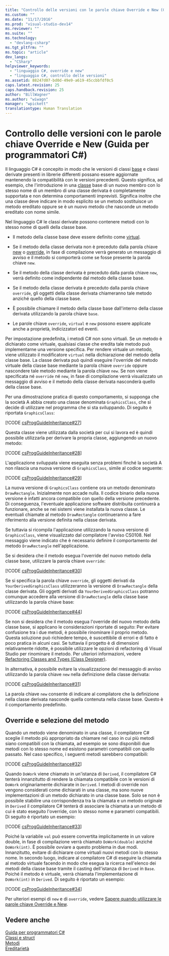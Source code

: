 ```yaml
---
title: "Controllo delle versioni con le parole chiave Override e New (Guida per programmatori C#) | Microsoft Docs"
ms.custom: ""
ms.date: "11/17/2016"
ms.prod: "visual-studio-dev14"
ms.reviewer: ""
ms.suite: ""
ms.technology: 
  - "devlang-csharp"
ms.tgt_pltfrm: ""
ms.topic: "article"
dev_langs: 
  - "CSharp"
helpviewer_keywords: 
  - "linguaggio C#, override e new"
  - "linguaggio C#, controllo delle versioni"
ms.assetid: 88247d07-bd0d-49e9-a619-45ccbbfdf0c5
caps.latest.revision: 25
caps.handback.revision: 25
author: "BillWagner"
ms.author: "wiwagn"
manager: "wpickett"
translationtype: Human Translation
---
```

# Controllo delle versioni con le parole chiave Override e New (Guida per programmatori C#)
Il linguaggio C\# è concepito in modo che le versioni di classi [base](../../../csharp/language-reference/keywords/base.md) e classi derivate presenti in librerie differenti possano essere aggiornate mantenendo la compatibilità con le versioni precedenti.  Questo significa, ad esempio, che l'introduzione in una [classe](../../../csharp/language-reference/keywords/class.md) base di un nuovo membro con lo stesso nome di un membro di una classe derivata è completamente supportata e non determina comportamenti imprevisti.  Significa inoltre che una classe deve indicare in modo esplicito se un metodo sostituisce un metodo ereditato oppure se è un nuovo metodo che nasconde un metodo ereditato con nome simile.  
  
 Nel linguaggio C\# le classi derivate possono contenere metodi con lo stesso nome di quelli della classe base.  
  
-   Il metodo della classe base deve essere definito come [virtual](../../../csharp/language-reference/keywords/virtual.md).  
  
-   Se il metodo della classe derivata non è preceduto dalla parola chiave [new](../../../csharp/language-reference/keywords/new.md) o [override](../../../csharp/language-reference/keywords/override.md), in fase di compilazione verrà generato un messaggio di avviso e il metodo si comporterà come se fosse presente la parola chiave `new`.  
  
-   Se il metodo della classe derivata è preceduto dalla parola chiave `new`, verrà definito come indipendente dal metodo della classe base.  
  
-   Se il metodo della classe derivata è preceduto dalla parola chiave `override`, gli oggetti della classe derivata chiameranno tale metodo anziché quello della classe base.  
  
-   È possibile chiamare il metodo della classe base dall'interno della classe derivata utilizzando la parola chiave `base`.  
  
-   Le parole chiave `override`, `virtual` e `new` possono essere applicate anche a proprietà, indicizzatori ed eventi.  
  
 Per impostazione predefinita, i metodi C\# non sono virtuali.  Se un metodo è dichiarato come virtuale, qualsiasi classe che eredita tale metodo può implementarne una versione specifica.  Per rendere virtuale un metodo, viene utilizzato il modificatore `virtual` nella dichiarazione del metodo della classe base.  La classe derivata può quindi eseguire l'override del metodo virtuale della classe base mediante la parola chiave `override` oppure nascondere tale metodo mediante la parola chiave `new`.  Se non viene specificata né `override` né `new`, in fase di compilazione verrà visualizzato un messaggio di avviso e il metodo della classe derivata nasconderà quello della classe base.  
  
 Per una dimostrazione pratica di questo comportamento, si supponga che la società A abbia creato una classe denominata `GraphicsClass`, che si decide di utilizzare nel programma che si sta sviluppando.  Di seguito è riportata `GraphicsClass`:  
  
 [!CODE [csProgGuideInheritance#27](../CodeSnippet/VS_Snippets_VBCSharp/csProgGuideInheritance#27)]  
  
 Questa classe viene utilizzata dalla società per cui si lavora ed è quindi possibile utilizzarla per derivare la propria classe, aggiungendo un nuovo metodo:  
  
 [!CODE [csProgGuideInheritance#28](../CodeSnippet/VS_Snippets_VBCSharp/csProgGuideInheritance#28)]  
  
 L'applicazione sviluppata viene eseguita senza problemi finché la società A non rilascia una nuova versione di `GraphicsClass`, simile al codice seguente:  
  
 [!CODE [csProgGuideInheritance#29](../CodeSnippet/VS_Snippets_VBCSharp/csProgGuideInheritance#29)]  
  
 La nuova versione di `GraphicsClass` contiene ora un metodo denominato `DrawRectangle`.  Inizialmente non accade nulla.  Il codice binario della nuova versione è infatti ancora compatibile con quello della versione precedente.  Di conseguenza, l'eventuale applicazione software distribuita continuerà a funzionare, anche se nei sistemi viene installata la nuova classe.  Le eventuali chiamate al metodo `DrawRectangle` continueranno a fare riferimento alla versione definita nella classe derivata.  
  
 Se tuttavia si ricompila l'applicazione utilizzando la nuova versione di `GraphicsClass`, viene visualizzato dal compilatore l'avviso CS0108.  Nel messaggio viene indicato che è necessario definire il comportamento del metodo `DrawRectangle` nell'applicazione.  
  
 Se si desidera che il metodo esegua l'override del nuovo metodo della classe base, utilizzare la parola chiave `override`:  
  
 [!CODE [csProgGuideInheritance#30](../CodeSnippet/VS_Snippets_VBCSharp/csProgGuideInheritance#30)]  
  
 Se si specifica la parola chiave `override`, gli oggetti derivati da `YourDerivedGraphicsClass` utilizzeranno la versione di `DrawRectangle` della classe derivata.  Gli oggetti derivati da `YourDerivedGraphicsClass` potranno comunque accedere alla versione di `DrawRectangle` della classe base utilizzando la parola chiave base:  
  
 [!CODE [csProgGuideInheritance#44](../CodeSnippet/VS_Snippets_VBCSharp/csProgGuideInheritance#44)]  
  
 Se non si desidera che il metodo esegua l'override del nuovo metodo della classe base, si applicano le considerazioni riportate di seguito:  Per evitare confusione tra i due metodi, è possibile rinominare il proprio metodo.  Questa soluzione può richiedere tempo, è suscettibile di errori e di fatto è poco pratica in alcuni casi.  Se tuttavia il progetto è di dimensioni relativamente ridotte, è possibile utilizzare le opzioni di refactoring di Visual Studio per rinominare il metodo.  Per ulteriori informazioni, vedere [Refactoring Classes and Types \(Class Designer\)](/visual-studio/ide/refactoring-classes-and-types-class-designer).  
  
 In alternativa, è possibile evitare la visualizzazione del messaggio di avviso utilizzando la parola chiave `new` nella definizione della classe derivata:  
  
 [!CODE [csProgGuideInheritance#31](../CodeSnippet/VS_Snippets_VBCSharp/csProgGuideInheritance#31)]  
  
 La parola chiave `new` consente di indicare al compilatore che la definizione nella classe derivata nasconde quella contenuta nella classe base.  Questo è il comportamento predefinito.  
  
## Override e selezione del metodo  
 Quando un metodo viene denominato in una classe, il compilatore C\# sceglie il metodo più appropriato da chiamare nel caso in cui più metodi siano compatibili con la chiamata, ad esempio se sono disponibili due metodi con lo stesso nome ed esistono parametri compatibili con quello passato.  Nel caso specifico, i seguenti metodi sarebbero compatibili:  
  
 [!CODE [csProgGuideInheritance#32](../CodeSnippet/VS_Snippets_VBCSharp/csProgGuideInheritance#32)]  
  
 Quando `DoWork` viene chiamato in un'istanza di `Derived`, il compilatore C\# tenterà innanzitutto di rendere la chiamata compatibile con le versioni di `DoWork` originariamente dichiarate in `Derived`.  I metodi di override non vengono considerati come dichiarati in una classe, ma sono nuove implementazioni di un metodo dichiarato in una classe base.  Solo se non è possibile stabilire una corrispondenza tra la chiamata e un metodo originale in `Derived` il compilatore C\# tenterà di associare la chiamata a un metodo di cui è stato eseguito l'override, con lo stesso nome e parametri compatibili.  Di seguito è riportato un esempio:  
  
 [!CODE [csProgGuideInheritance#33](../CodeSnippet/VS_Snippets_VBCSharp/csProgGuideInheritance#33)]  
  
 Poiché la variabile `val` può essere convertita implicitamente in un valore double, in fase di compilazione verrà chiamato `DoWork(double)` anziché `DoWork(int)`.  È possibile ovviare a questo problema in due modi.  Innanzitutto, evitare di dichiarare come virtuali nuovi metodi con lo stesso nome.  In secondo luogo, indicare al compilatore C\# di eseguire la chiamata al metodo virtuale facendo in modo che esegua la ricerca nell'elenco dei metodi della classe base tramite il casting dell'istanza di `Derived` in `Base`.  Poiché il metodo è virtuale, verrà chiamata l'implementazione di `DoWork(int)` in `Derived`.  Di seguito è riportato un esempio:  
  
 [!CODE [csProgGuideInheritance#34](../CodeSnippet/VS_Snippets_VBCSharp/csProgGuideInheritance#34)]  
  
 Per ulteriori esempi di `new` e di `override`, vedere [Sapere quando utilizzare le parole chiave Override e New](../../../csharp/programming-guide/classes-and-structs/knowing-when-to-use-override-and-new-keywords.md).  
  
## Vedere anche  
 [Guida per programmatori C\#](../../../csharp/programming-guide/index.md)   
 [Classi e struct](../../../csharp/programming-guide/classes-and-structs/index.md)   
 [Metodi](../../../csharp/programming-guide/classes-and-structs/methods.md)   
 [Ereditarietà](../../../csharp/programming-guide/classes-and-structs/inheritance.md)